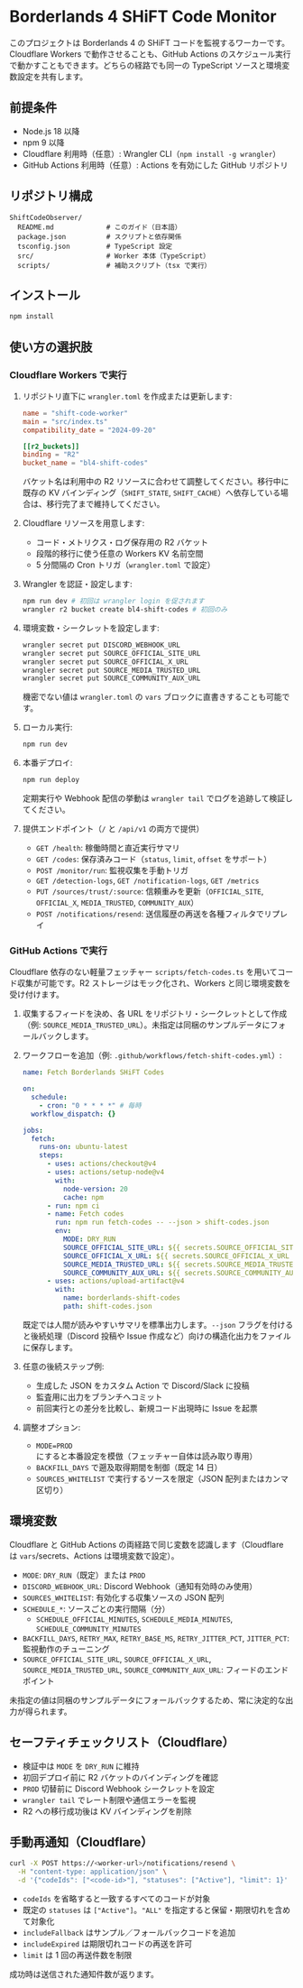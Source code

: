 # Borderlands 4 SHiFT Code Monitor

このプロジェクトは Borderlands 4 の SHiFT コードを監視するワーカーです。Cloudflare Workers で動作させることも、GitHub Actions のスケジュール実行で動かすこともできます。どちらの経路でも同一の TypeScript ソースと環境変数設定を共有します。

## 前提条件

- Node.js 18 以降
- npm 9 以降
- Cloudflare 利用時（任意）: Wrangler CLI（`npm install -g wrangler`）
- GitHub Actions 利用時（任意）: Actions を有効にした GitHub リポジトリ

## リポジトリ構成

```
ShiftCodeObserver/
  README.md             # このガイド（日本語）
  package.json          # スクリプトと依存関係
  tsconfig.json         # TypeScript 設定
  src/                  # Worker 本体（TypeScript）
  scripts/              # 補助スクリプト（tsx で実行）
```

## インストール

```bash
npm install
```

## 使い方の選択肢

### Cloudflare Workers で実行

1. リポジトリ直下に `wrangler.toml` を作成または更新します:

   ```toml
   name = "shift-code-worker"
   main = "src/index.ts"
   compatibility_date = "2024-09-20"

   [[r2_buckets]]
   binding = "R2"
   bucket_name = "bl4-shift-codes"
   ```

   バケット名は利用中の R2 リソースに合わせて調整してください。移行中に既存の KV バインディング（`SHIFT_STATE`, `SHIFT_CACHE`）へ依存している場合は、移行完了まで維持してください。

2. Cloudflare リソースを用意します:
   - コード・メトリクス・ログ保存用の R2 バケット
   - 段階的移行に使う任意の Workers KV 名前空間
   - 5 分間隔の Cron トリガ（`wrangler.toml` で設定）

3. Wrangler を認証・設定します:

   ```bash
   npm run dev # 初回は wrangler login を促されます
   wrangler r2 bucket create bl4-shift-codes # 初回のみ
   ```

4. 環境変数・シークレットを設定します:

   ```bash
   wrangler secret put DISCORD_WEBHOOK_URL
   wrangler secret put SOURCE_OFFICIAL_SITE_URL
   wrangler secret put SOURCE_OFFICIAL_X_URL
   wrangler secret put SOURCE_MEDIA_TRUSTED_URL
   wrangler secret put SOURCE_COMMUNITY_AUX_URL
   ```

   機密でない値は `wrangler.toml` の `vars` ブロックに直書きすることも可能です。

5. ローカル実行:

   ```bash
   npm run dev
   ```

6. 本番デプロイ:

   ```bash
   npm run deploy
   ```

   定期実行や Webhook 配信の挙動は `wrangler tail` でログを追跡して検証してください。

7. 提供エンドポイント（`/` と `/api/v1` の両方で提供）
   - `GET /health`: 稼働時間と直近実行サマリ
   - `GET /codes`: 保存済みコード（`status`, `limit`, `offset` をサポート）
   - `POST /monitor/run`: 監視収集を手動トリガ
   - `GET /detection-logs`, `GET /notification-logs`, `GET /metrics`
   - `PUT /sources/trust/:source`: 信頼重みを更新（`OFFICIAL_SITE`, `OFFICIAL_X`, `MEDIA_TRUSTED`, `COMMUNITY_AUX`）
   - `POST /notifications/resend`: 送信履歴の再送を各種フィルタでリプレイ

### GitHub Actions で実行

Cloudflare 依存のない軽量フェッチャー `scripts/fetch-codes.ts` を用いてコード収集が可能です。R2 ストレージはモック化され、Workers と同じ環境変数を受け付けます。

1. 収集するフィードを決め、各 URL をリポジトリ・シークレットとして作成（例: `SOURCE_MEDIA_TRUSTED_URL`）。未指定は同梱のサンプルデータにフォールバックします。
2. ワークフローを追加（例: `.github/workflows/fetch-shift-codes.yml`）:

   ```yaml
   name: Fetch Borderlands SHiFT Codes

   on:
     schedule:
       - cron: "0 * * * *" # 毎時
     workflow_dispatch: {}

   jobs:
     fetch:
       runs-on: ubuntu-latest
       steps:
         - uses: actions/checkout@v4
         - uses: actions/setup-node@v4
           with:
             node-version: 20
             cache: npm
         - run: npm ci
         - name: Fetch codes
           run: npm run fetch-codes -- --json > shift-codes.json
           env:
             MODE: DRY_RUN
             SOURCE_OFFICIAL_SITE_URL: ${{ secrets.SOURCE_OFFICIAL_SITE_URL }}
             SOURCE_OFFICIAL_X_URL: ${{ secrets.SOURCE_OFFICIAL_X_URL }}
             SOURCE_MEDIA_TRUSTED_URL: ${{ secrets.SOURCE_MEDIA_TRUSTED_URL }}
             SOURCE_COMMUNITY_AUX_URL: ${{ secrets.SOURCE_COMMUNITY_AUX_URL }}
         - uses: actions/upload-artifact@v4
           with:
             name: borderlands-shift-codes
             path: shift-codes.json
   ```

   既定では人間が読みやすいサマリを標準出力します。`--json` フラグを付けると後続処理（Discord 投稿や Issue 作成など）向けの構造化出力をファイルに保存します。

3. 任意の後続ステップ例:
   - 生成した JSON をカスタム Action で Discord/Slack に投稿
   - 監査用に出力をブランチへコミット
   - 前回実行との差分を比較し、新規コード出現時に Issue を起票

4. 調整オプション:
   - `MODE=PROD` にすると本番設定を模倣（フェッチャー自体は読み取り専用）
   - `BACKFILL_DAYS` で遡及取得期間を制御（既定 14 日）
   - `SOURCES_WHITELIST` で実行するソースを限定（JSON 配列またはカンマ区切り）

## 環境変数

Cloudflare と GitHub Actions の両経路で同じ変数を認識します（Cloudflare は `vars`/secrets、Actions は環境変数で設定）。

- `MODE`: `DRY_RUN`（既定）または `PROD`
- `DISCORD_WEBHOOK_URL`: Discord Webhook（通知有効時のみ使用）
- `SOURCES_WHITELIST`: 有効化する収集ソースの JSON 配列
- `SCHEDULE_*`: ソースごとの実行間隔（分）
  - `SCHEDULE_OFFICIAL_MINUTES`, `SCHEDULE_MEDIA_MINUTES`, `SCHEDULE_COMMUNITY_MINUTES`
- `BACKFILL_DAYS`, `RETRY_MAX`, `RETRY_BASE_MS`, `RETRY_JITTER_PCT`, `JITTER_PCT`: 監視動作のチューニング
- `SOURCE_OFFICIAL_SITE_URL`, `SOURCE_OFFICIAL_X_URL`, `SOURCE_MEDIA_TRUSTED_URL`, `SOURCE_COMMUNITY_AUX_URL`: フィードのエンドポイント

未指定の値は同梱のサンプルデータにフォールバックするため、常に決定的な出力が得られます。

## セーフティチェックリスト（Cloudflare）

- 検証中は `MODE` を `DRY_RUN` に維持
- 初回デプロイ前に R2 バケットのバインディングを確認
- `PROD` 切替前に Discord Webhook シークレットを設定
- `wrangler tail` でレート制限や通信エラーを監視
- R2 への移行成功後は KV バインディングを削除

## 手動再通知（Cloudflare）

```bash
curl -X POST https://<worker-url>/notifications/resend \
  -H "content-type: application/json" \
  -d '{"codeIds": ["<code-id>"], "statuses": ["Active"], "limit": 1}'
```

- `codeIds` を省略すると一致するすべてのコードが対象
- 既定の `statuses` は `["Active"]`。`"ALL"` を指定すると保留・期限切れを含めて対象化
- `includeFallback` はサンプル／フォールバックコードを追加
- `includeExpired` は期限切れコードの再送を許可
- `limit` は 1 回の再送件数を制限

成功時は送信された通知件数が返ります。


